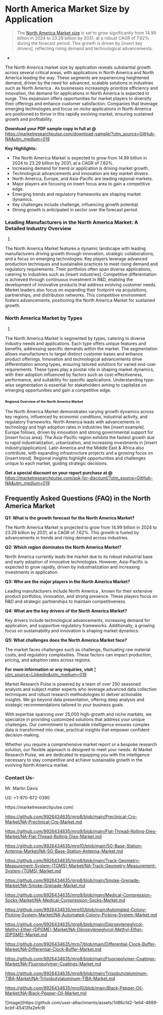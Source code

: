 <h1>North America  Market&nbsp;Size by Application</h1><blockquote><p>The <a href="https://marketresearchpulse.com/download-sample/?utm_source=GitHub-NA&amp;utm_medium=019">North America  Market size</a> is set to grow significantly from 14.99 billion in 2024 to 23.29 billion by 2031, at a robust CAGR of 7.62% during the forecast period. This growth is driven by [insert key drivers], reflecting rising demand and technological advancements.</p></blockquote><ul><li></li></ul><p>The North America  market size by application reveals substantial growth across several critical areas, with applications in North America  and North America  leading the way. These segments are experiencing heightened demand, driven by the need for advanced, scalable solutions in industries such as North America . As businesses increasingly prioritize efficiency and innovation, the demand for applications in North America  is expected to surge. This expansion offers opportunities for market players to diversify their offerings and enhance customer satisfaction. Companies that leverage emerging technologies and focus on niche applications in North America  are positioned to thrive in this rapidly evolving market, ensuring sustained growth and profitability.</p><p><strong>Download your PDF sample copy in full at @ </strong><a href="https://marketresearchpulse.com/download-sample/?utm_source=GitHub-NA&amp;utm_medium=019">https://marketresearchpulse.com/download-sample/?utm_source=GitHub-NA&amp;utm_medium=019</a></p><p><strong>Key Highlights: </strong></p><ul><li>The North America  Market is expected to grow from 14.99 billion in 2024 to 23.29 billion by 2031, at a CAGR of 7.62%.</li><li>Increasing demand for trend or application is driving market growth.</li><li>Technological advancements and innovation are key market drivers.</li><li>North America, Europe, and Asia-Pacific are leading regional markets.</li><li>Major players are focusing on insert focus area to gain a competitive edge.</li><li>Emerging trends and regulatory frameworks are shaping market dynamics.</li><li>Key challenges include challenge, influencing growth potential.</li><li>Strong growth is anticipated in sector over the forecast period.</li></ul><h3>Leading Manufacturers in the North America  Market: A Detailed Industry Overview</h3><ol><li></li></ol><div class="flex max-w-full flex-col flex-grow"><div class="min-h-8 text-message flex w-full flex-col items-end gap-2 whitespace-normal break-words [.text-message+&amp;]:mt-5" dir="auto" data-message-author-role="assistant" data-message-id="fd8432e4-4910-450d-b182-61b7bfb0a01f" data-message-model-slug="gpt-4o"><div class="flex w-full flex-col gap-1 empty:hidden first:pt-[3px]"><div class="markdown prose w-full break-words dark:prose-invert light"><p>The North America  Market features a dynamic landscape with leading manufacturers driving growth through innovation, strategic collaborations, and a focus on emerging technologies. Key players leverage advanced production techniques and sustainable practices to meet rising demand and regulatory requirements. Their portfolios often span diverse applications, catering to industries such as [insert industries]. Competitive differentiation is achieved through continuous investment in R&amp;D, enabling the development of innovative products that address evolving customer needs. Market leaders also focus on expanding their footprint via acquisitions, partnerships, and distribution networks. This competitive environment fosters advancements, positioning the North America  Market for sustained growth.</p></div></div></div></div><h3>North America  Market by Types</h3><ol><li></li></ol><div class="flex max-w-full flex-col flex-grow"><div class="min-h-8 text-message flex w-full flex-col items-end gap-2 whitespace-normal break-words [.text-message+&amp;]:mt-5" dir="auto" data-message-author-role="assistant" data-message-id="084470be-0bb7-4664-bddf-5156b4f41249" data-message-model-slug="gpt-4o-mini"><div class="flex w-full flex-col gap-1 empty:hidden first:pt-[3px]"><div class="markdown prose w-full break-words dark:prose-invert light"><p>The North America  Market is segmented by types, catering to diverse industry needs and applications. Each type offers unique features and benefits, addressing specific demands within the market. The segmentation allows manufacturers to target distinct customer bases and enhance product offerings. Innovation and technological advancements drive differentiation among types, ensuring tailored solutions for varied end-user requirements. These types play a pivotal role in shaping market dynamics, with their adoption influenced by factors such as cost-effectiveness, performance, and suitability for specific applications. Understanding type-wise segmentation is essential for stakeholders aiming to capitalize on emerging opportunities and gain a competitive edge.</p></div></div></div></div><h3><span style="font-size: 11px;">Regional Overview of the North America  Market</span></h3><div class="flex max-w-full flex-col flex-grow"><div class="min-h-8 text-message flex w-full flex-col items-end gap-2 whitespace-normal break-words [.text-message+&amp;]:mt-5" dir="auto" data-message-author-role="assistant" data-message-id="e9038762-ce64-4e30-91c9-9bd413514231" data-message-model-slug="gpt-4o-mini"><div class="flex w-full flex-col gap-1 empty:hidden first:pt-[3px]"><div class="markdown prose w-full break-words dark:prose-invert light"><p>The North America  Market demonstrates varying growth dynamics across key regions, influenced by economic conditions, industrial activity, and regulatory frameworks. North America leads with advancements in technology and high adoption rates in industries like [insert example]. Europe follows, driven by innovation and strong governmental support for [insert focus area]. The Asia-Pacific region exhibits the fastest growth due to rapid industrialization, urbanization, and increasing investments in [insert industry/application]. Latin America and the Middle East &amp; Africa also contribute, with expanding infrastructure projects and a growing focus on [insert trend]. Regional insights highlight opportunities and challenges unique to each market, guiding strategic decisions.</p></div></div></div></div><p><strong>Get a special discount on your report purchase at @ </strong><a href="https://marketresearchpulse.com/ask-for-discount/?utm_source=GitHub-NA&amp;utm_medium=019">https://marketresearchpulse.com/ask-for-discount/?utm_source=GitHub-NA&amp;utm_medium=019</a></p><h2>Frequently Asked Questions (FAQ) in the North America  Market</h2><p><strong>Q1: What is the growth forecast for the North America  Market?</strong></p><p>The North America  Market is projected to grow from 14.99 billion in 2024 to 23.29 billion by 2031, at a CAGR of 7.62%. This growth is fueled by advancements in trends and rising demand across industries.</p><p><strong>Q2: Which region dominates the North America  Market?</strong></p><p>North America currently leads the market due to its robust industrial base and early adoption of innovative technologies. However, Asia-Pacific is expected to grow rapidly, driven by industrialization and increasing investments in application.</p><p><strong>Q3: Who are the major players in the North America  Market?</strong></p><p>Leading manufacturers include North America , known for their extensive product portfolios, innovation, and strong presence. These players focus on R&amp;D and strategic partnerships to maintain competitiveness.</p><p><strong>Q4: What are the key drivers of the North America  Market?</strong></p><p>Key drivers include technological advancements, increasing demand for application, and supportive regulatory frameworks. Additionally, a growing focus on sustainability and innovation is shaping market dynamics.</p><p><strong>Q5: What challenges does the North America  Market face?</strong></p><p>The market faces challenges such as challenge, fluctuating raw material costs, and regulatory complexities. These factors can impact production, pricing, and adoption rates across regions.</p><p><strong>For more information or any inquiries, visit&nbsp;</strong><a href="?utm_source=Linkedin&utm_medium=019">?utm_source=Linkedin&utm_medium=019</a></p><p>Market Research Pulse is powered by a team of over 250 seasoned analysts and subject matter experts who leverage advanced data collection techniques and robust research methodologies to deliver actionable insights. We go beyond data presentation, offering deep analysis and strategic recommendations tailored to your business goals.</p><p>With expertise spanning over 25,000 high-growth and niche markets, we specialize in providing customized solutions that address your unique challenges. Our commitment to actionable intelligence ensures complex data is transformed into clear, practical insights that empower confident decision-making.</p><p>Whether you require a comprehensive market report or a bespoke research solution, our flexible approach is designed to meet your needs. At Market Research Pulse, we are dedicated to equipping you with the intelligence necessary to stay competitive and achieve sustainable growth in the evolving North America  market.</p><h3><strong>Contact Us-</strong></h3><p>Mr. Martin Davis</p><p>US: +1-970-672-0390</p><p>https://marketresearchpulse.com/</p><p><a href="https://github.com/9926434635/mrp8/blob/main/Preclinical-Cro-Market/NA-Preclinical-Cro-Market.md">https://github.com/9926434635/mrp8/blob/main/Preclinical-Cro-Market/NA-Preclinical-Cro-Market.md</a></p><p><a href="https://github.com/9926434635/mrp9/blob/main/Flat-Thread-Rolling-Dies-Market/NA-Flat-Thread-Rolling-Dies-Market.md">https://github.com/9926434635/mrp9/blob/main/Flat-Thread-Rolling-Dies-Market/NA-Flat-Thread-Rolling-Dies-Market.md</a></p><p><a href="https://github.com/9926434635/mrp10/blob/main/5G-Base-Station-Antenna-Market/NA-5G-Base-Station-Antenna-Market.md">https://github.com/9926434635/mrp10/blob/main/5G-Base-Station-Antenna-Market/NA-5G-Base-Station-Antenna-Market.md</a></p><p><a href="https://github.com/9926434635/mrp6/blob/main/Track-Geometry-Measurement-System-(TGMS)-Market/NA-Track-Geometry-Measurement-System-(TGMS)-Market.md">https://github.com/9926434635/mrp6/blob/main/Track-Geometry-Measurement-System-(TGMS)-Market/NA-Track-Geometry-Measurement-System-(TGMS)-Market.md</a></p><p><a href="https://github.com/9926434635/mrp8/blob/main/Smoke-Grenade-Market/NA-Smoke-Grenade-Market.md">https://github.com/9926434635/mrp8/blob/main/Smoke-Grenade-Market/NA-Smoke-Grenade-Market.md</a></p><p><a href="https://github.com/9926434635/mrp9/blob/main/Medical-Compression-Socks-Market/NA-Medical-Compression-Socks-Market.md">https://github.com/9926434635/mrp9/blob/main/Medical-Compression-Socks-Market/NA-Medical-Compression-Socks-Market.md</a></p><p><a href="https://github.com/9926434635/mrp10/blob/main/Automated-Colony-Picking-System-Market/NA-Automated-Colony-Picking-System-Market.md">https://github.com/9926434635/mrp10/blob/main/Automated-Colony-Picking-System-Market/NA-Automated-Colony-Picking-System-Market.md</a></p><p><a href="https://github.com/9926434635/mrp6/blob/main/Dipropyleneglycol-Methyl-Ether-(DPGME)-Market/NA-Dipropyleneglycol-Methyl-Ether-(DPGME)-Market.md">https://github.com/9926434635/mrp6/blob/main/Dipropyleneglycol-Methyl-Ether-(DPGME)-Market/NA-Dipropyleneglycol-Methyl-Ether-(DPGME)-Market.md</a></p><p><a href="https://github.com/9926434635/mrp7/blob/main/Differential-Clock-Buffer-Market/NA-Differential-Clock-Buffer-Market.md">https://github.com/9926434635/mrp7/blob/main/Differential-Clock-Buffer-Market/NA-Differential-Clock-Buffer-Market.md</a></p><p><a href="https://github.com/9926434635/mrp8/blob/main/Fluoropolymer-Coatings-Market/NA-Fluoropolymer-Coatings-Market.md">https://github.com/9926434635/mrp8/blob/main/Fluoropolymer-Coatings-Market/NA-Fluoropolymer-Coatings-Market.md</a></p><p><a href="https://github.com/9926434635/mrp9/blob/main/Triisobutylaluminum-TIBA-Market/NA-Triisobutylaluminum-TIBA-Market.md">https://github.com/9926434635/mrp9/blob/main/Triisobutylaluminum-TIBA-Market/NA-Triisobutylaluminum-TIBA-Market.md</a></p><p><a href="https://github.com/9926434635/mrp10/blob/main/Black-Pepper-Oil-Market/NA-Black-Pepper-Oil-Market.md">https://github.com/9926434635/mrp10/blob/main/Black-Pepper-Oil-Market/NA-Black-Pepper-Oil-Market.md</a></p>
![image](https://github.com/user-attachments/assets/1d86cfd2-1e64-4689-bcbf-45413fa2efc9)

